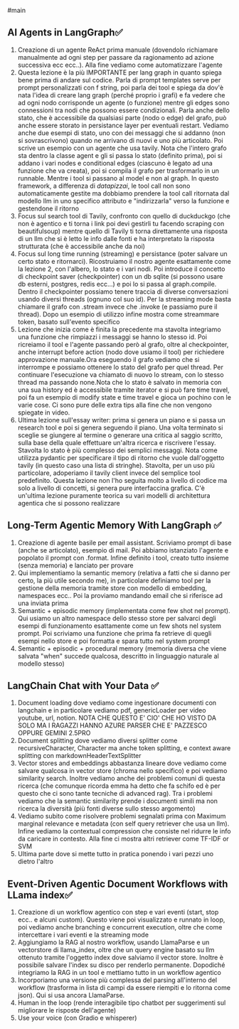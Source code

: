 #main 
## AI Agents in LangGraph✅

1. Creazione di un agente ReAct prima manuale (dovendolo richiamare manualmente ad ogni step per passare da ragionamento ad azione successiva ecc ecc..). Alla fine vediamo come automatizzare l'agente
2. Questa lezione è la più IMPORTANTE per lang graph in quanto spiega bene prima di andare sul codice. Parla di prompt templates serve per prompt personalizzati con f string, poi parla dei tool e spiega da dov'è nata l'idea di creare lang graph (perché proprio i grafi) e fa vedere che ad ogni nodo corrisponde un agente (o funzione) mentre gli edges sono connessioni tra nodi che possono essere condizionali. Parla anche dello stato, che è accessibile da qualsiasi parte (nodo o edge) del grafo, può anche essere storato in persistance layer per eventuali restart. Vediamo anche due esempi di stato, uno con dei messaggi che si addanno (non si sovrascrivono) quando ne arrivano di nuovi e uno più articolato. Poi scrive un esempio con un agente che usa tavily. Nota che l'intero grafo sta dentro la classe agent e gli si passa lo stato (definito prima), poi si addano i vari nodes e conditional edges (ciascuno è legato ad una funzione che va creata), poi si compila il grafo per trasformarlo in un runnable. Mentre i tool si passano al model e non al graph. In questo framework, a differenza di *datapizzai*, le tool call non sono automaticamente gestite ma dobbiamo prendere la tool call ritornata dal modello llm in uno specifico attributo e "indirizzarla" verso la funzione e gestendone il ritorno
3. Focus sul search tool di Tavily, confronto con quello di duckduckgo (che non è agentico e ti torna i link poi devi gestirli tu facendo scraping con beautifulsoup) mentre quello di Tavily ti torna direttamente una risposta di un llm che si è letto le info dalle fonti e ha interpretato la risposta strutturata (che è accessibile anche da noi)
4. Focus sul long time running (streaming) e persistance (poter salvare un certo stato e ritornarci). Ricostruiamo il nostro agente esattamente come la lezione 2, con l'albero, lo stato e i vari nodi. Poi introduce il concetto di checkpoint saver (checkpointer) con un db sqlite (si possono usare db esterni, postgres, redis ecc...) e poi lo si passa al graph.compile. Dentro il checkpointer possiamo tenere traccia di diverse conversazioni usando diversi threads (ognuno col suo id). Per la streaming mode basta chiamare il grafo con .stream invece che .invoke (e passiamo pure il thread). Dopo un esempio di utilizzo infine mostra come streammare token, basato sull'evento specifico
5. Lezione che inizia come è finita la precedente ma stavolta integriamo una funzione che rimpiazzi i messaggi se hanno lo stesso id. Poi ricreiamo il tool e l'agente passando però al grafo, oltre al checkpointer, anche interrupt before action (nodo dove usiamo il tool) per richiedere approvazione manuale.Ora eseguendo il grafo vediamo che si interrompe e possiamo ottenere lo stato del grafo per quel thread. Per continuare l'esecuzione va chiamato di nuovo lo stream, con lo stesso thread ma passando none.Nota che lo stato è salvato in memoria con una sua history ed è accessibile tramite iterator e si può fare time travel, poi fa un esempio di modify state e time travel e gioca un pochino con le varie cose. Ci sono pure delle extra tips alla fine che non vengono spiegate in video.
6. Ultima lezione sull'essay writer: prima si genera un piano e si passa un research tool e poi si genera seguendo il piano. Una volta terminato si sceglie se giungere al termine o generare una critica al saggio scritto, sulla base della quale effettuare un'altra ricerca e riscrivere l'essay. Stavolta lo stato è più complesso dei semplici messaggi. Nota come utilizza pydantic per specificare il tipo di ritorno che vuole dall'oggetto tavily (in questo caso una lista di stringhe). Stavolta, per un uso più particolare, adoperiamo il tavily client invece del semplice tool predefinito. Questa lezione non l'ho seguita molto a livello di codice ma solo a livello di concetti, si genera pure interfaccina grafica. C'è un'ultima lezione puramente teorica su vari modelli di architettura agentica che si possono realizzare

## Long-Term Agentic Memory With LangGraph ✅

1. Creazione di agente basile per email assistant. Scriviamo prompt di base (anche se articolato), esempio di mail. Poi abbiamo istanziato l'agente e popolato il prompt con .format. Infine definito i tool, creato tutto insieme (senza memoria) e lanciato per provare
2. Qui implementiamo la semantic memory (relativa a fatti che si danno per certo, la più utile secondo me), in particolare definiamo tool per la gestione della memoria tramite store con modello di embedding, namespaces ecc.. Poi la proviamo mandando email che si riferisce ad una inviata prima
3. Semantic + episodic memory (implementata come few shot nel prompt). Qui usiamo un altro namespace dello stesso store per salvarci degli esempi di funzionamento esattamente come un few shots nel system prompt. Poi scriviamo una funzione che prima fa retrieve di quegli esempi nello store e poi formatta e spara tutto nel system prompt
4. Semantic + episodic + procedural memory (memoria diversa che viene salvata "when" succede qualcosa, descritto in linguaggio naturale al modello stesso)

## LangChain Chat with Your Data ✅

1. Document loading dove vediamo come ingestionare documenti con langchain e in particolare vediamo pdf, genericLoader per video youtube, url, notion. NOTA CHE QUESTO E' CIO' CHE HO VISTO DA SOLO MA I RAGAZZI HANNO AZURE PARSER CHE E' PAZZESCO OPPURE GEMINI 2.5PRO
2. Document splitting dove vediamo diversi splitter come recursiveCharacter, Character ma anche token splitting, e context aware splitting con markdownHeaderTextSplitter
3. Vector stores and embeddings abbastanza lineare dove vediamo come salvare qualcosa in vector store (chroma nello specifico) e poi vediamo similarity search. Inoltre vediamo anche dei problemi comuni di questa ricerca (che comunque ricorda emma ha detto che fa schifo ed è per questo che ci sono tante tecniche di advanced rag). Tra i problemi vediamo che la semantic similarity prende i documenti simili ma non ricerca la diversità (più fonti diverse sullo stesso argomento)
4. Vediamo subito come risolvere problemi segnalati prima con Maximum marginal relevance e metadata (con self query retriever che usa un llm). Infine vediamo la contextual compression che consiste nel ridurre le info da caricare in contesto. Alla fine ci mostra altri retriever come TF-IDF or SVM
5. Ultima parte dove si mette tutto in pratica ponendo i vari pezzi uno dietro l'altro

## Event-Driven Agentic Document Workflows with LLama index✅

1. Creazione di un workflow agentico con step e vari eventi (start, stop ecc.. e alcuni custom). Questo viene poi visualizzato e runnato in loop, poi vediamo anche branching e concurrent execution, oltre che come intercettare i vari eventi e la streaming mode
2. Aggiungiamo la RAG al nostro workflow, usando LlamaParse e un vectorstore di llama_index, oltre che un query engine basato su llm ottenuto tramite l'oggetto index dove salviamo il vector store. Inoltre è possibile salvare l'index su disco per renderlo permanente. Dopodiché integriamo la RAG in un tool e mettiamo tutto in un workflow agentico
3. Incorporiamo una versione più complessa del parsing all'interno del workflow (trasforma in lista di campi da essere riempiti e lo ritorna come json). Qui si usa ancora LlamaParse.
4. Human in the loop (rende interagibile tipo chatbot per suggerimenti sul migliorare le risposte dell'agente)
5. Use your voice (con Gradio e whisperer)